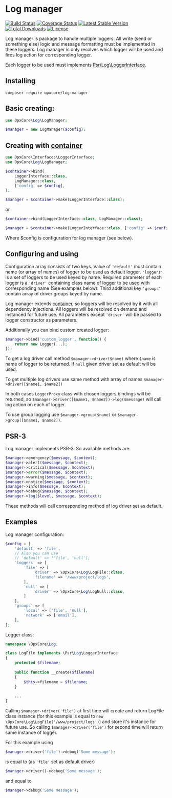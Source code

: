 # Log manager
[![Build Status](https://travis-ci.org/opxcore/log-manager.svg?branch=master)](https://travis-ci.org/opxcore/log-manager)
[![Coverage Status](https://coveralls.io/repos/github/opxcore/log-manager/badge.svg?branch=master)](https://coveralls.io/github/opxcore/log-manager?branch=master)
[![Latest Stable Version](https://poser.pugx.org/opxcore/log-manager/v/stable)](https://packagist.org/packages/opxcore/log-manager)
[![Total Downloads](https://poser.pugx.org/opxcore/log-manager/downloads)](https://packagist.org/packages/opxcore/log-manager)
[![License](https://poser.pugx.org/opxcore/log-manager/license)](https://packagist.org/packages/opxcore/log-manager)

Log manager is package to handle multiple loggers. All write (send or something else) 
logic and message formatting must be implemented in these loggers. Log manager is only
resolves which logger will be used and fires log action for corresponding logger.

Each logger to be used must implements 
[Psr\Log\LoggerInterface](https://github.com/php-fig/fig-standards/blob/master/accepted/PSR-3-logger-interface.md#3-psrlogloggerinterface).
 
## Installing
```
composer require opxcore/log-manager
```
## Basic creating:
```php
use OpxCore\Log\LogManager;

$manager = new LogManager($config);
```

## Creating with [container](https://github.com/opxcore/container)
```php
use OpxCore\Interfaces\LoggerInterface;
use OpxCore\Log\LogManager;

$container->bind(
    LoggerInterface::class,
    LogManager::class,
    ['config' => $config],
);

$manager = $container->make(LoggerInterface::class);
```
or
```php
$container->bind(LoggerInterface::class, LogManager::class);

$manager = $container->make(LoggerInterface::class, ['config' => $config]);
```
Where $config is configuration for log manager (see below).

## Configuring and using
Configuration array consists of two keys. Value of `'default'` must contain name 
(or array of names) of logger to be used as default logger. `'loggers'` is a set 
of loggers to be used keyed by name. Required parameter of each logger is a 
`'driver'` containing class name of logger to be used with corresponding name 
(See examples below). Third additional key `'groups'` contain array of driver
groups keyed by name.

Log manager extends [container](https://github.com/opxcore/container), so loggers
will be resolved by it with all dependency injections. All loggers will be resolved 
on demand and instanced for future use. All parameters except `'driver'` will be 
passed to logger constructor as parameters. 

Additionally you can bind custom created logger:
```php
$manager->bind('custom_logger', function() {
    return new Logger(...);
});
```
  
To get a log driver call method 
`$manager->driver($name)` where `$name` is name of logger to be returned. If `null` 
given driver set as default will be used.

To get multiple log drivers use same method with array of names 
`$manager->driver([$name1, $name2])`

In both cases `LoggerProxy` class with chosen loggers bindings will be returned,
so `$manager->driver([$name1, $name2])->log($message)` will call log action on
each of logger.

To use group logging use `$manager->group($name)` or `$manager->group([$name1, $name2])`.

## PSR-3
Log manager implements PSR-3. So available methods are:
```php
$manager->emergency($message, $context);
$manager->alert($message, $context);
$manager->critical($message, $context);
$manager->error($message, $context);
$manager->warning($message, $context);
$manager->notice($message, $context);
$manager->info($message, $context);
$manager->debug($message, $context);
$manager->log($level, $message, $context);
```
These methods will call corresponding method of log driver set as default.

## Examples
Log manager configuration:
```php
$config = [
    'default' => 'file',    
    // Also you can use
    // 'default' => ['file', 'null'],    
    'loggers' => [
        'file' => [
            'driver' => \OpxCore\Log\LogFile::class,
            'filename' => '/www/project/logs',
        ],
        'null' => [
            'driver' => \OpxCore\Log\LogNull::class,
        ]
    ],
    'groups' => [
        'local' => ['file', 'null'],
        'network' => ['email'],
    ],
];
```
Logger class:
```php
namespace \OpxCore\Log;

class LogFile implements \Psr\Log\LoggerInterface
{
    protected $filename;
    
    public function __create($filename)
    {
        $this->filename = $filename;
    }
    
    ...
}
```
Calling `$manager->driver('file')` at first time will create and return LogFile class 
instance (for this example is equal to `new \OpxCore\Log\LogFile('/www/project/logs')`) 
and store it's instance for future use. So calling `$manager->driver('file')` for 
second time will return same instance of logger.

For this example using
```php
$manager->driver('file')->debug('Some message');
```
is equal to (as `'file'` set as default driver)
```php
$manager->driver()->debug('Some message');
```
and equal to
```php
$manager->debug('Some message');
```

